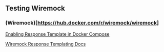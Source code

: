 ## Testing Wiremock

### (Wiremock)[https://hub.docker.com/r/wiremock/wiremock]

[Enabling Response Template in Docker Compose](https://stackoverflow.com/questions/50360947/how-to-enable-response-templating-on-a-wiremock-servlet)

[Wiremock Response Templating Docs](https://wiremock.org/docs/response-templating/)
